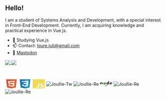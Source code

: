 ## Hello!

I am a student of Systems Analysis and Development, with a special interest in Front-End Development. Currently, I am acquiring knowledge and practical experience in Vue.js.

- 🌱 Studying Vue.js
- 📫 Contact: loure.juli@gmail.com
- 🐘 <a rel="me" href="https://mastodon.social/@julianarosa">Mastodon</a>

<div>
<a href="https://github.com/joullie/github-readme-stats">
  <img align="center" src="https://github-readme-stats.vercel.app/api?username=joullie&show_icons=true&theme=dracula" />
</a>
<a href="https://github.com/joullie/top-langs">
  <img align="center" src="https://github-readme-stats.vercel.app/api/top-langs/?username=joullie&layout=compact&theme=dracula" />
</a>

  
  
</div>
  
  ##
  
<div style="display: inline_block"><br>
   <img align="center" alt="Joullie-HTML" height="30" width="40" src="https://raw.githubusercontent.com/devicons/devicon/master/icons/html5/html5-original.svg">
   <img align="center" alt="Joullie-CSS" height="30" width="40" src="https://raw.githubusercontent.com/devicons/devicon/master/icons/css3/css3-original.svg">
   <img align="center" alt="Joullie-Js" height="30" width="40" src="https://raw.githubusercontent.com/devicons/devicon/master/icons/javascript/javascript-plain.svg">
   <img align="center" alt="Joullie-Tw" height="30" width="40" src="https://cdn.jsdelivr.net/gh/devicons/devicon@latest/icons/tailwindcss/tailwindcss-original-wordmark.svg">
  <img align="center" alt="Joullie-Re" height="30" width="40" src="https://cdn.jsdelivr.net/gh/devicons/devicon/icons/react/react-original.svg">
  <img align="center" alt="Joullie-Nd" height="30" width="40" src="https://raw.githubusercontent.com/devicons/devicon/1119b9f84c0290e0f0b38982099a2bd027a48bf1/icons/nodejs/nodejs-original-wordmark.svg">
    <img align="center" alt="Joullie-Re" height="30" width="40" src="https://cdn.jsdelivr.net/gh/devicons/devicon@latest/icons/vuejs/vuejs-original.svg">
    <img align="center" alt="Joullie-Re" height="30" width="40" src="https://cdn.jsdelivr.net/gh/devicons/devicon@latest/icons/python/python-original-wordmark.svg">
  
  
  
  
  </div>
  
  
